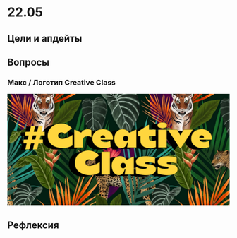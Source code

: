 # 22.05

## Цели и апдейты

## Вопросы

### Макс / Логотип Creative Class

![](../../../.gitbook/assets/frame-38.jpg)

## Рефлексия

